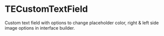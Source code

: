 # TECustomTextField
Custom text field with options to change placeholder color, right &amp; left side image options in interface builder.

